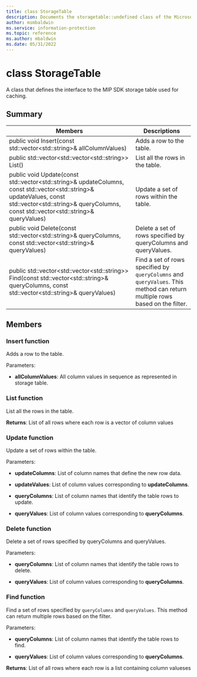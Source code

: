 ```yaml
---
title: class StorageTable 
description: Documents the storagetable::undefined class of the Microsoft Information Protection (MIP) SDK.
author: msmbaldwin
ms.service: information-protection
ms.topic: reference
ms.author: mbaldwin
ms.date: 05/31/2022
---
```


# class StorageTable 
A class that defines the interface to the MIP SDK storage table used for caching.
  
## Summary
 Members                        | Descriptions                                
--------------------------------|---------------------------------------------
public void Insert(const std::vector&lt;std::string&gt;& allColumnValues)  |  Adds a row to the table.
public std::vector&lt;std::vector&lt;std::string&gt;&gt; List()  |  List all the rows in the table.
public void Update(const std::vector&lt;std::string&gt;& updateColumns, const std::vector&lt;std::string&gt;& updateValues, const std::vector&lt;std::string&gt;& queryColumns, const std::vector&lt;std::string&gt;& queryValues)  |  Update a set of rows within the table.
public void Delete(const std::vector&lt;std::string&gt;& queryColumns, const std::vector&lt;std::string&gt;& queryValues)  |  Delete a set of rows specified by queryColumns and queryValues.
public std::vector&lt;std::vector&lt;std::string&gt;&gt; Find(const std::vector&lt;std::string&gt;& queryColumns, const std::vector&lt;std::string&gt;& queryValues)  |  Find a set of rows specified by `queryColumns` and `queryValues`. This method can return multiple rows based on the filter.
  
## Members
  
### Insert function
Adds a row to the table.

Parameters:  
* **allColumnValues**: All column values in sequence as represented in storage table.


  
### List function
List all the rows in the table.

  
**Returns**: List of all rows where each row is a vector of column values
  
### Update function
Update a set of rows within the table.

Parameters:  
* **updateColumns**: List of column names that define the new row data. 


* **updateValues**: List of column values corresponding to **updateColumns**. 


* **queryColumns**: List of column names that identify the table rows to update. 


* **queryValues**: List of column values corresponding to **queryColumns**.


  
### Delete function
Delete a set of rows specified by queryColumns and queryValues.

Parameters:  
* **queryColumns**: List of column names that identify the table rows to delete. 


* **queryValues**: List of column values corresponding to **queryColumns**.


  
### Find function
Find a set of rows specified by `queryColumns` and `queryValues`. This method can return multiple rows based on the filter.

Parameters:  
* **queryColumns**: List of column names that identify the table rows to find. 


* **queryValues**: List of column values corresponding to **queryColumns**.



  
**Returns**: List of all rows where each row is a list containing column valueses